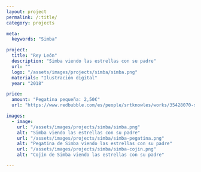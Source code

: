 ```yaml
---
layout: project
permalink: /:title/
category: projects

meta:
  keywords: "Simba"

project:
  title: "Rey León"
  description: "Simba viendo las estrellas con su padre"
  url: ""
  logo: "/assets/images/projects/simba/simba.png"
  materials: "Ilustración digital"
  year: "2018"

price:
  amount: "Pegatina pequeña: 2,50€"
  url: "https://www.redbubble.com/es/people/srtknowles/works/35428070-simba?asc=u&p=sticker&rel=carousel"

images:
  - image:
    url: "/assets/images/projects/simba/simba.png"
    alt: "Simba viendo las estrellas con su padre"
    url: "/assets/images/projects/simba/simba-pegatina.png"
    alt: "Pegatina de Simba viendo las estrellas con su padre"
    url: "/assets/images/projects/simba/simba-cojin.png"
    alt: "Cojín de Simba viendo las estrellas con su padre"

---
```

